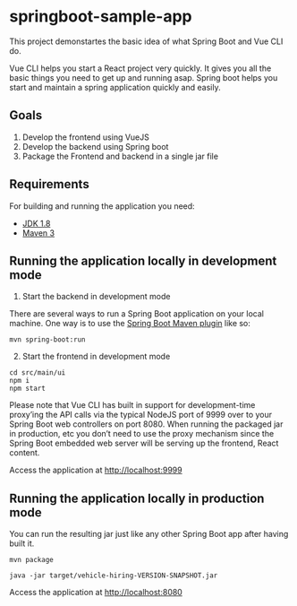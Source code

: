 # springboot-sample-app

This project demonstartes the basic idea of what Spring Boot and Vue CLI do.

Vue CLI helps you start a React project very quickly. It gives you all the basic things you need to get up and running asap.
Spring boot helps you start and maintain a spring application quickly and easily.

## Goals
1) Develop the frontend using VueJS
2) Develop the backend using Spring boot
3) Package the Frontend and backend in a single jar file

## Requirements

For building and running the application you need:

- [JDK 1.8](http://www.oracle.com/technetwork/java/javase/downloads/jdk8-downloads-2133151.html)
- [Maven 3](https://maven.apache.org)

## Running the application locally in development mode


1) Start the backend in development mode

There are several ways to run a Spring Boot application on your local machine. One way is to use the [Spring Boot Maven plugin](https://docs.spring.io/spring-boot/docs/current/reference/html/build-tool-plugins-maven-plugin.html) like so:

```shell
mvn spring-boot:run
```

2) Start the frontend in development mode

```shell
cd src/main/ui
npm i
npm start
```
Please note that Vue CLI has built in support for development-time proxy’ing the API calls via the typical NodeJS port of 9999 over to your Spring Boot web controllers on port 8080. When running the packaged jar in production, etc you don’t need to use the proxy mechanism since the Spring Boot embedded web server will be serving up the frontend, React content.

Access the application at [http://localhost:9999](http://localhost:9999)



## Running the application locally in production mode


You can run the resulting jar just like any other Spring Boot app after having built it.

```shell
mvn package

java -jar target/vehicle-hiring-VERSION-SNAPSHOT.jar
```

Access the application at [http://localhost:8080](http://localhost:8080)
